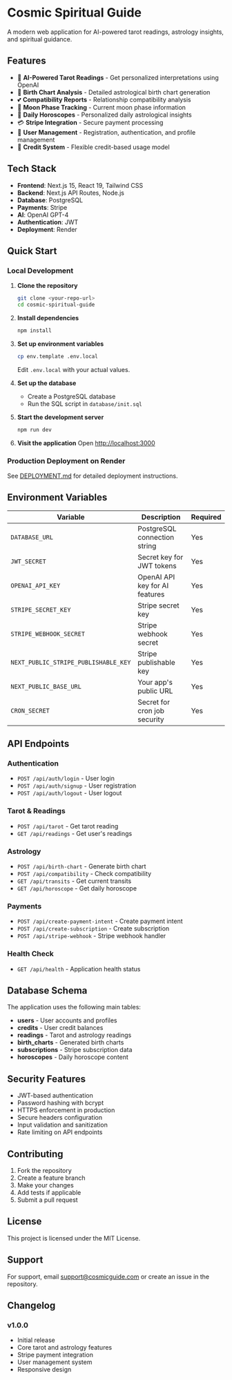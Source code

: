 # Cosmic Spiritual Guide

A modern web application for AI-powered tarot readings, astrology insights, and spiritual guidance.

## Features

- 🔮 **AI-Powered Tarot Readings** - Get personalized interpretations using OpenAI
- 🌟 **Birth Chart Analysis** - Detailed astrological birth chart generation
- 💕 **Compatibility Reports** - Relationship compatibility analysis
- 🌙 **Moon Phase Tracking** - Current moon phase information
- 📅 **Daily Horoscopes** - Personalized daily astrological insights
- 💳 **Stripe Integration** - Secure payment processing
- 👤 **User Management** - Registration, authentication, and profile management
- 🎯 **Credit System** - Flexible credit-based usage model

## Tech Stack

- **Frontend**: Next.js 15, React 19, Tailwind CSS
- **Backend**: Next.js API Routes, Node.js
- **Database**: PostgreSQL
- **Payments**: Stripe
- **AI**: OpenAI GPT-4
- **Authentication**: JWT
- **Deployment**: Render

## Quick Start

### Local Development

1. **Clone the repository**
   ```bash
   git clone <your-repo-url>
   cd cosmic-spiritual-guide
   ```

2. **Install dependencies**
   ```bash
   npm install
   ```

3. **Set up environment variables**
   ```bash
   cp env.template .env.local
   ```
   Edit `.env.local` with your actual values.

4. **Set up the database**
   - Create a PostgreSQL database
   - Run the SQL script in `database/init.sql`

5. **Start the development server**
   ```bash
   npm run dev
   ```

6. **Visit the application**
   Open [http://localhost:3000](http://localhost:3000)

### Production Deployment on Render

See [DEPLOYMENT.md](./DEPLOYMENT.md) for detailed deployment instructions.

## Environment Variables

| Variable | Description | Required |
|----------|-------------|----------|
| `DATABASE_URL` | PostgreSQL connection string | Yes |
| `JWT_SECRET` | Secret key for JWT tokens | Yes |
| `OPENAI_API_KEY` | OpenAI API key for AI features | Yes |
| `STRIPE_SECRET_KEY` | Stripe secret key | Yes |
| `STRIPE_WEBHOOK_SECRET` | Stripe webhook secret | Yes |
| `NEXT_PUBLIC_STRIPE_PUBLISHABLE_KEY` | Stripe publishable key | Yes |
| `NEXT_PUBLIC_BASE_URL` | Your app's public URL | Yes |
| `CRON_SECRET` | Secret for cron job security | Yes |

## API Endpoints

### Authentication
- `POST /api/auth/login` - User login
- `POST /api/auth/signup` - User registration
- `POST /api/auth/logout` - User logout

### Tarot & Readings
- `POST /api/tarot` - Get tarot reading
- `GET /api/readings` - Get user's readings

### Astrology
- `POST /api/birth-chart` - Generate birth chart
- `POST /api/compatibility` - Check compatibility
- `GET /api/transits` - Get current transits
- `GET /api/horoscope` - Get daily horoscope

### Payments
- `POST /api/create-payment-intent` - Create payment intent
- `POST /api/create-subscription` - Create subscription
- `POST /api/stripe-webhook` - Stripe webhook handler

### Health Check
- `GET /api/health` - Application health status

## Database Schema

The application uses the following main tables:

- **users** - User accounts and profiles
- **credits** - User credit balances
- **readings** - Tarot and astrology readings
- **birth_charts** - Generated birth charts
- **subscriptions** - Stripe subscription data
- **horoscopes** - Daily horoscope content

## Security Features

- JWT-based authentication
- Password hashing with bcrypt
- HTTPS enforcement in production
- Secure headers configuration
- Input validation and sanitization
- Rate limiting on API endpoints

## Contributing

1. Fork the repository
2. Create a feature branch
3. Make your changes
4. Add tests if applicable
5. Submit a pull request

## License

This project is licensed under the MIT License.

## Support

For support, email support@cosmicguide.com or create an issue in the repository.

## Changelog

### v1.0.0
- Initial release
- Core tarot and astrology features
- Stripe payment integration
- User management system
- Responsive design
